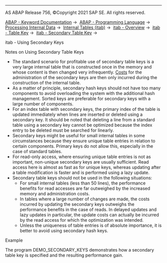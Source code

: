   

* * *

AS ABAP Release 756, ©Copyright 2021 SAP SE. All rights reserved.

[ABAP - Keyword Documentation](javascript:call_link\('abenabap.htm'\)) →  [ABAP - Programming Language](javascript:call_link\('abenabap_reference.htm'\)) →  [Processing Internal Data](javascript:call_link\('abenabap_data_working.htm'\)) →  [Internal Tables (itab)](javascript:call_link\('abenitab.htm'\)) →  [itab - Overview](javascript:call_link\('abenitab_oview.htm'\)) →  [itab - Table Key](javascript:call_link\('abenitab_key.htm'\)) →  [itab - Secondary Table Key](javascript:call_link\('abenitab_key_secondary.htm'\)) → 

itab - Using Secondary Keys

Notes on Using Secondary Table Keys

-   The standard scenario for profitable use of secondary table keys is a very large internal table that is constructed once in the memory and whose content is then changed very infrequently. [Costs](javascript:call_link\('abenitab_key_memory.htm'\)) for the administration of the secondary keys are then only incurred during the construction of the internal table.
-   As a matter of principle, secondary hash keys should not have too many components to avoid overloading the system with the additional hash management. Sorted keys are preferable for secondary keys with a large number of components.
-   For an index table with secondary keys, the primary index of the table is updated immediately when lines are inserted or deleted using a secondary key. It should be noted that deleting a line from a standard table using a secondary key cannot be optimized because the index entry to be deleted must be searched for linearly.
-   Secondary keys might be useful for small internal tables in some circumstances because they ensure unique table entries in relation to certain components. Primary keys do not allow this, especially in the case of standard tables.
-   For read-only access, where ensuring unique table entries is not as important, non-unique secondary keys are usually sufficient. Read access here is almost as fast as for unique keys, whereas updating after a table modification is faster and is performed using a lazy update.
-   Secondary table keys should not be used in the following situations:
    -   For small internal tables (less than 50 lines), the performance benefits for read accesses are far outweighed by the increased memory and administration costs.
    -   In tables where a large number of changes are made, the costs incurred by updating the secondary keys outweighs the performance benefits in the case of reads. In delayed updates and lazy updates in particular, the update costs can actually be incurred by the read access for which the optimization was intended.
    -   Unless the uniqueness of table entries is of absolute importance, it is better to avoid using secondary hash keys.

Example

The program DEMO\_SECONDARY\_KEYS demonstrates how a secondary table key is specified and the resulting performance gain.